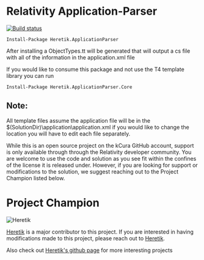 # Relativity Application-Parser
[![Build status](https://ci.appveyor.com/api/projects/status/vti5t700o00f58j4?svg=true)](https://ci.appveyor.com/project/dvbarnes/application-parser)

```
Install-Package Heretik.ApplicationParser
```
After installing a ObjectTypes.tt will be generated that will output a cs file with all of the information in the application.xml file

If you would like to consume this package and not use the T4 template library you can run
```
Install-Package Heretik.ApplicationParser.Core
```

## Note:
All template files assume the application file will be in the $(SolutionDir)\application\application.xml if you would like to change the location you will have to edit each file separately.

While this is an open source project on the kCura GitHub account, support is only available through through the Relativity developer community. You are welcome to use the code and solution as you see fit within the confines of the license it is released under. However, if you are looking for support or modifications to the solution, we suggest reaching out to the Project Champion listed below.

# Project Champion 
![Heretik](https://kcura-media.s3.amazonaws.com/app/img/partner_logos/heretik_small.png "Heretik")

[Heretik](https://heretik.io/) is a major contributor to this project.  If you are interested in having modifications made to this project, please reach out to [Heretik](https://heretik.io/).

Also check out [Heretik's github page](https://github.com/Heretik-Corp) for more interesting projects
